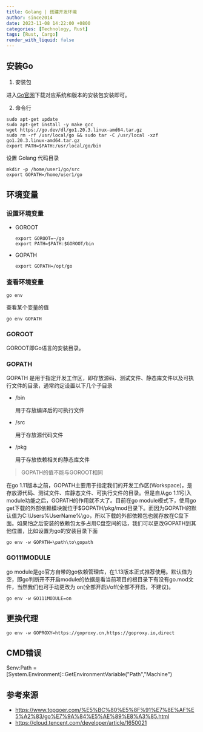 ```yaml
---
title: Golang | 搭建开发环境
author: since2014
date: 2023-11-08 14:22:00 +0800
categories: [Technology, Rust]
tags: [Rust, Cargo]
render_with_liquid: false
---
```


## 安装Go



1. 安装包

  进入[Go官网](https://go.dev/)下载对应系统和版本的安装包安装即可。

2. 命令行

  ```shell
  sudo apt-get update
  sudo apt-get install -y make gcc
  wget https://go.dev/dl/go1.20.3.linux-amd64.tar.gz
  sudo rm -rf /usr/local/go && sudo tar -C /usr/local -xzf go1.20.3.linux-amd64.tar.gz
  export PATH=$PATH:/usr/local/go/bin
  ```

  设置 Golang 代码目录
  ```shell
  mkdir -p /home/user1/go/src
  export GOPATH=/home/user1/go
  ```
## 环境变量

### 设置环境变量

+ GOROOT
  
  ```shell
  export GOROOT=~/go
  export PATH=$PATH:$GOROOT/bin
  ```
+ GOPATH
  
  ```shell
  export GOPATH=/opt/go
  ```

### 查看环境变量

```shell
go env
```

查看某个变量的值

```shell
go env GOPATH
```

### GOROOT

GOROOT即Go语言的安装目录。

### GOPATH

GOPATH 是用于指定开发工作区，即存放源码、测试文件、静态库文件以及可执行文件的目录，通常约定设置以下几个子目录

+ /bin
  
  用于存放编译后的可执行文件
+ /src
  
  用于存放源代码文件
+ /pkg
  
  用于存放依赖相关的静态库文件

> GOPATH的值不能与GOROOT相同

在go 1.11版本之前，GOPATH主要用于指定我们的开发工作区(Workspace)，是存放源代码、测试文件、库静态文件、可执行文件的目录。但是自从go 1.11引入module功能之后，GOPATH的作用就不大了。目前在go module模式下，使用go get下载的外部依赖模块就位于$GOPATH/pkg/mod目录下。而因为GOPATH的默认值为C:\Users\%UserName%\go，所以下载的外部依赖包也就存放在C盘下面。如果怕之后安装的依赖包太多占用C盘空间的话，我们可以更改GOPATH到其他位置，比如设置为go的安装目录下面

```shell
go env -w GOPATH=\path\to\gopath
```

### GO111MODULE

go module是go官方自带的go依赖管理库，在1.13版本正式推荐使用。默认值为空，即go判断开不开启module的依据是看当前项目的根目录下有没有go.mod文件，当然我们也可手动更改为 on(全部开启)/off(全部不开启，不建议)。

```shell
go env -w GO111MODULE=on
```

## 更换代理

```shell
go env -w GOPROXY=https://goproxy.cn,https://goproxy.io,direct
```

## CMD错误

$env:Path = [System.Environment]::GetEnvironmentVariable("Path","Machine")

## 参考来源
+ https://www.topgoer.com/%E5%BC%80%E5%8F%91%E7%8E%AF%E5%A2%83/go%E7%9A%84%E5%AE%89%E8%A3%85.html
+ https://cloud.tencent.com/developer/article/1650021

